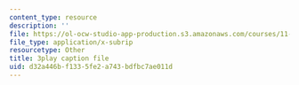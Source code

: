 ```yaml
---
content_type: resource
description: ''
file: https://ol-ocw-studio-app-production.s3.amazonaws.com/courses/11-384-malaysia-sustainable-cities-practicum-spring-2018/d32a446bf1335fe2a743bdfbc7ae011d_WFbNs3fZJAo.vtt
file_type: application/x-subrip
resourcetype: Other
title: 3play caption file
uid: d32a446b-f133-5fe2-a743-bdfbc7ae011d
---
```

